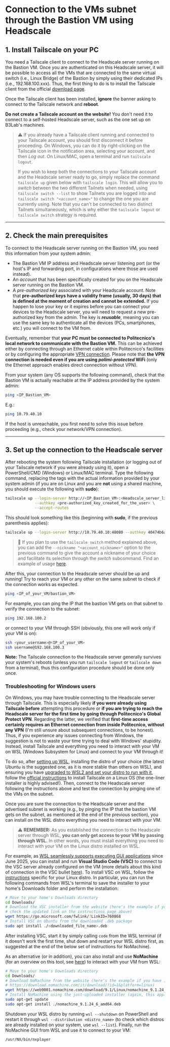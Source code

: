 # Connection to the VMs subnet through the Bastion VM using Headscale

## 1. Install Tailscale on your PC

You need a Tailscale client to connect to the Headscale server running on the Bastion VM. Once you are authenticated on this Headscale server, it will be possible to access all the VMs that are connected to the same virtual switch (i.e., Linux Bridge) of the Bastion by simply using their dedicated IPs (i.e., 192.168.100.xxx). Thus, the first thing to do is to install the Tailscale client from the official [download page](https://tailscale.com/download).

Once the Tailscale client has been installed, **ignore** the banner asking to connect to the Tailscale network and **reboot**.

**Do not create a Tailscale account on the website!** You don't need it to connect to a self-hosted Headscale server, such as the one set up on B3Lab's machines.

> ⚠️ If you already have a Tailscale client running and connected to your Tailscale account, you should first disconnect it before proceeding. On Windows, you can do it by right-clicking on the Tailscale icon in the notification area, selecting your account, and then _Log out_. On Linux/MAC, open a terminal and run `tailscale logout`.
> 
> If you wish to keep both the connections to your Tailscale account and the Headscale server ready to go, simply replace the command `tailscale up` given below with `tailscale login`. This will allow you to _switch_ between the two different Tailnets when needed, using `tailscale switch --list` to show Tailnets you are logged into and `tailscale switch "<account_name>"` to change the one you are currently using. Note that you can't be connected to two distinct Tailnets simultaneously, which is why either the `tailscale logout` or `tailscale switch` strategy is required.

---

## 2. Check the main prerequisites

To connect to the Headscale server running on the Bastion VM, you need this information from your system admin:
- The Bastion VM IP address and Headscale server listening port (or the host's IP and forwarding port, in configurations where those are used instead).
- An _account_ that has been specifically created for you on the Headscale server running on the Bastion VM.
- A _pre-authorized key_ associated with your Headscale account. Note that **pre-authorized keys have a validity frame (usually, 30 days) that is defined at the moment of creation and cannot be extended.** If you happen to lose your key or it expires before you can connect your devices to the Headscale server, you will need to request a new pre-authorized key from the admin. The key is **_reusable_**, meaning you can use the same key to authenticate all the devices (PCs, smartphones, etc.) you will connect to the VM from.

Eventually, remember that **your PC must be connected to Politecnico's local network to communicate with the Bastion VM.** This can be achieved either by connecting through an Ethernet cable within Politecnico's facilities or by configuring the appropriate [VPN connection](https://www.ict.polimi.it/network/vpn/). Please note that **the VPN connection is needed even if you are using _polimi-protected_ WiFi** (only the Ethernet approach enables direct connection without VPN).

From your system (any OS supports the following command), check that the Bastion VM is actually reachable at the IP address provided by the system admin:
```bash
ping <IP_Bastion_VM>
```
E.g.:
```bash
ping 10.79.40.10
```
If the host is unreachable, you first need to solve this issue before proceeding (e.g., check your network/VPN connection).

---

## 3. Set up the connection to the Headscale server

After rebooting the system following Tailscale installation (or logging out of your Tailscale network if you were already using it), open a PowerShell/CMD (Windows) or Linux/MAC terminal. Type the following command, replacing the tags with the actual information provided by your system admin (if you are on Linux and you are **not** using a shared machine, you should execute the following with **sudo**):
```bash
tailscale up --login-server http://<IP_Bastion_VM>:<Headscale_server_listening_port> \
             --authkey <pre-authorized_key_created_for_the_user> \
             --accept-routes
```
This should look something like this (beginning with **sudo**, if the previous parenthesis applies):
```bash
tailscale up --login-server http://10.79.40.10:48080 --authkey 40474b6a18d9261c71e5ac6236473a1ea186a93fc8b257d9 --accept-routes
```

> 📝 If you plan to use the `tailscale switch` method explained above, you can add the `--nickname "<account_nickname>"` option to the previous command to give the account a nickname of your choice and facilitate its selection through the _switch_ subcommand. Find an example of usage [here](https://wiki.indie-it.com/wiki/Tailscale#HowTos).

After this, your connection to the Headscale server should be up and running! Try to reach your VM or any other on the same subnet to check if the connection works as expected.
```bash
ping <IP_of_your_VM/bastion_VM>
```
For example, you can ping the IP that the bastion VM gets on that subnet to verify the connection to the subnet:
```bash
ping 192.168.100.2
```
or connect to your VM through SSH (obviously, this one will work only if your VM is on):
```bash
ssh <your_username>@<IP_of_your_VM>
ssh username@192.168.100.3
```

**Note:** The Tailscale connection to the Headscale server generally survives your system's reboots (unless you run `tailscale logout` or `tailscale down` from a terminal), thus this configuration procedure should be done only once.

### Troubleshooting for Windows users

On Windows, you may have trouble connecting to the Headscale server through Tailscale. This is especially likely **if you were already using Tailscale before** attempting this procedure or **if you are trying to reach the Headscale server for the first time by going through Politecnico's Global Protect VPN**. Regarding the latter, we verified that **first-time access certainly requires an Ethernet connection from inside Politecnico, without any VPN** (I'm still unsure about subsequent connections, to be honest). Thus, if you experience any issues connecting from Windows, the suggestion is not to waste your time trying to deal with Windows' stupidity. Instead, install Tailscale and everything you need to interact with your VM on WSL (Windows Subsystem for Linux) and connect to your VM through it!

To do so, after [setting up WSL](https://learn.microsoft.com/en-us/windows/wsl/install), installing the distro of your choice (the latest Ubuntu is the suggested one, as it is more stable than others on WSL), and ensuring you have [upgraded to WSL2 and set your distro to run with it](https://learn.microsoft.com/en-us/windows/wsl/install#upgrade-version-from-wsl-1-to-wsl-2), follow the [official instructions](https://tailscale.com/download/linux) to install Tailscale on a Linux OS (the one-liner installer is highly advised!). Then, connect to the Headscale server following the instructions above and test the connection by pinging one of the VMs on the subnet.

Once you are sure the connection to the Headscale server and the advertised subnet is working (e.g., by pinging the IP that the bastion VM gets on the subnet, as mentioned at the end of the previous section), you can install on the WSL distro everything you need to interact with your VM.

> ⚠️ **REMEMBER:** As you established the connection to the Headscale server through WSL, **you can only get access to your VM by passing through WSL.** In other words, you must install everything you need to interact with your VM on the Linux distro installed on WSL.

For example, as [WSL seamlessly supports executing GUI applications](https://learn.microsoft.com/en-us/windows/wsl/tutorials/gui-apps) since June 2025, you can install and run **Visual Studio Code (VSC)** to connect to the VSC server already configured on the VM (more details about this kind of connection in the VSC bullet [here](https://github.com/pierreali-gerp/server-utilization/blob/main/00-connectToYourVM/01_interactWithYourVM.md#list-of-suggested-tools-to-access-and-work-with-your-vm)). To install VSC on WSL, follow the [instructions](https://code.visualstudio.com/docs/setup/linux#_install-vs-code-on-linux) specific for your Linux distro. In particular, you can run the following commands from WSL's terminal to save the installer to your home's Downloads folder and perform the installation:
```bash (on WSL)
# Move to your home's Downloads directory
cd Downloads/
# Download the VSC installer from the website (here's the example if you have installed Ubuntu on WSL;
# check the updated link on the instructions page above)
wget https://go.microsoft.com/fwlink/?LinkID=760868
# Install VSC on Ubuntu from the downloaded .deb package
sudo apt install ./<downloaded_file_name>.deb
```

After installing VSC, start it by simply calling `code` from the WSL terminal (if it doesn't work the first time, shut down and restart your WSL distro first, as suggested at the end of the below set of instructions for NoMachine).

As an alternative (or in addition), you can also install and use **NoMachine** (for an overview on this tool, see [here](https://github.com/pierreali-gerp/server-utilization/blob/main/00-connectToYourVM/01_interactWithYourVM.md#list-of-suggested-tools-to-access-and-work-with-your-vm)) to interact with your VM from WSL:
```bash (on WSL)
# Move to your home's Downloads directory
cd Downloads/
# Download NoMachine from the website (here's the example if you have installed Ubuntu on WSL; check the updated URL for your distro here:
# https://download.nomachine.com/it/download/?id=1&platform=linux)
wget https://web9001.nomachine.com/download/9.1/Linux/nomachine_9.1.24_6_amd64.deb
# Install NoMachine using the just-uploaded installer (again, this applies to an Ubuntu WSL installation)
sudo apt-get update
sudo apt-get install ./nomachine_9.1.24_6_amd64.deb
```

Shutdown your WSL distro by running `wsl --shutdown` on PowerShell and restart it through `wsl --distribution <distro_name>` (to check which distros are already installed on your system, use `wsl --list`). Finally, run the NoMachine GUI from WSL and use it to connect to your VM:
```bash (on WSL)
/usr/NX/bin/nxplayer
```
